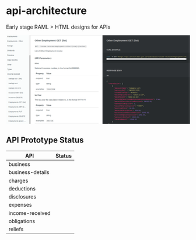 
# api-architecture

Early stage RAML > HTML designs for APIs

![image](api-doc-example.png)

## API Prototype Status

| API              | Status |
|------------------|:-------|
| business         |       |
| business-details |       |
| charges          |       |
| deductions       |       |
| disclosures      |       |
| expenses         |       |
| income-received  |       |
| obligations      |       |       
| reliefs          |       |

